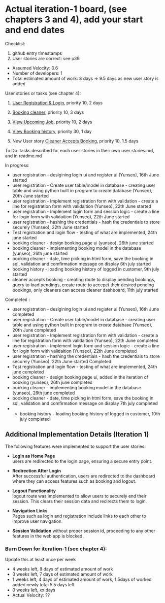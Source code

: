 # Actual iteration-1 board, (see chapters 3 and 4), add your start and end dates 

Checklist: 
1. github entry timestamps
2. User stories are correct: see p39

* Assumed Velocity: 0.6 
* Number of developers: 1
* Total estimated amount of work: 8 days -> 9.5 days as new user story is added

User stories or tasks (see chapter 4):
1. [User Registration & Login](user_stories/iteration1_users_registration), priority 10, 2 days

2. [Booking cleaner](user_stories/iteration1_book_a_cleaner), priority 10, 3 days

3. [View Upcoming Job](user_stories/iteration1_view_upcoming_job), priority 10, 2 days

4. [View Booking history](user_stories/iteration1_view_booking_history), priority 30, 1 day

5. New User story [Cleaner Accepts Booking](user_stories/iteration1_cleaner_accept_booking.md), priority 10, 1.5 days
   
To Do: tasks described for each user stories in their own user stories.md, and in readme.md


In progress:
* user registration - desigining login ui and register ui (Yunseo), 16th June started  
* user registration - Create user table/model in database - creating user table and using python built in program to create database (Yunseo), 20th June started  
* user registration - Implement registration form with validation - create a line for registration form with validaition (Yunseo), 22th June started  
* user registration - Implement login form and session logic - create a line for login form with validaition (Yunseo), 22th June started  
* user registration - hashing the credentials - hash the credentials to store securely (Yunseo), 22th June started  
* Test registration and login flow - testing of what are implemented, 24th june started  
* booking cleaner - design booking page ui (yunseo), 26th june started  
* booking cleaner - implementing booking model in the database (yunseo), 26th june started
* booking cleaner - date, time picking in html form, save the booking in sql, validation and comfirmation message on display 6th july started
* booking history - loading booking history of logged in customer, 9th july started
* cleaner accepts booking - creating route to display pending bookings, query to load pendings, create route to accepct their desired pending bookings, only cleaners can access cleaner dashboard, 11th july started

  
Completed :
* user registration - desigining login ui and register ui (Yunseo), 16th June completed
* user registration - Create user table/model in database - creating user table and using python built in program to create database (Yunseo), 20th June completed  
* user registration - Implement registration form with validation - create a line for registration form with validaition (Yunseo), 22th June completed  
* user registration - Implement login form and session logic - create a line for login form with validaition (Yunseo), 22th June completed
* user registration - hashing the credentials - hash the credentials to store securely (Yunseo), 22th June started
Completed
* Test registration and login flow - testing of what are implemented, 24th june completed
* booking cleaner - design booking page ui, added in the iteration of booking (yunseo), 26th june completed
* booking cleaner - implementing booking model in the database (yunseo), 26th june completed
* booking cleaner - date, time picking in html form, save the booking in sql, validation and comfirmation message on display 7th july completed
* * booking history - loading booking history of logged in customer, 10th july completed

## Additional Implementation Details (Iteration 1)

The following features were implemented to support the user stories:

- **Login as Home Page**  
  users are redirected to the login page, ensuring a secure entry point.

- **Redirection After Login**  
  After successful authentication, users are redirected to the dashboard where they can access features such as booking and   logout.

- **Logout Functionality**  
  logout route was implemented to allow users to securely end their session. This clears their session data and redirects     them to login.

- **Navigation Links**  
  Pages such as login and registration include links to each other to improve user navigation.

- **Session Validation**
  without proper session id, proceeding to any other features in the web app is blocked.


### Burn Down for iteration-1 (see chapter 4):
Update this at least once per week
* 4 weeks left, 8 days of estimated amount of work 
* 3 weeks left, 7 days of estimated amount of work
* 1 weeks left, 4 days of estimated amount of work, 1.5days of worked added newly total 5.5 days left
* 0 weeks left, xx days
* Actual Velocity: ?? 

